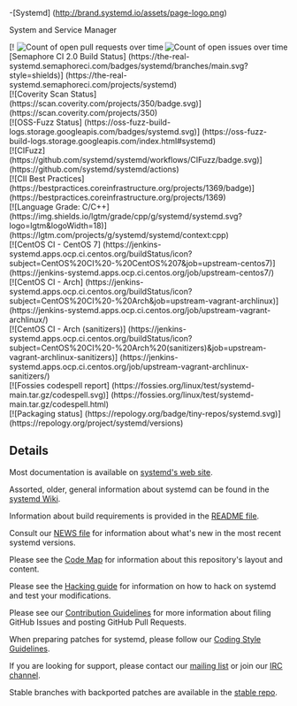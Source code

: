 -[Systemd]
(http://brand.systemd.io/assets/page-logo.png)

System and Service Manager

<a href="https://in.waw.pl/systemd-github-state/systemd-systemd-issues.svg">
  <img align="right" 
       src="https://in.waw.pl/systemd-github-state/systemd-systemd-issues-small.svg" 
       alt="Count of open issues over time"></a>
<a href="https://in.waw.pl/systemd-github-state/systemd-systemd-pull-requests.svg"><img 
                                                                                        align="right" 
                                                                                        src="https://in.waw.pl/systemd-github-state/systemd-systemd-pull-requests-small.svg" 
                                                                                        alt="Count of open pull requests over time"></a>
[![Semaphore CI 2.0 Build Status]
(https://the-real-systemd.semaphoreci.com/badges/systemd/branches/main.svg?style=shields)]
(https://the-real-systemd.semaphoreci.com/projects/systemd)<br/>
[![Coverity Scan Status]
(https://scan.coverity.com/projects/350/badge.svg)]
(https://scan.coverity.com/projects/350)<br/>
[![OSS-Fuzz Status]
(https://oss-fuzz-build-logs.storage.googleapis.com/badges/systemd.svg)]
(https://oss-fuzz-build-logs.storage.googleapis.com/index.html#systemd)<br/>
[![CIFuzz]
(https://github.com/systemd/systemd/workflows/CIFuzz/badge.svg)]
(https://github.com/systemd/systemd/actions)<br/>
[![CII Best Practices]
(https://bestpractices.coreinfrastructure.org/projects/1369/badge)]
(https://bestpractices.coreinfrastructure.org/projects/1369)<br/>
[![Language Grade: C/C++]
(https://img.shields.io/lgtm/grade/cpp/g/systemd/systemd.svg?logo=lgtm&logoWidth=18)]
(https://lgtm.com/projects/g/systemd/systemd/context:cpp)<br/>
[![CentOS CI - CentOS 7]
(https://jenkins-systemd.apps.ocp.ci.centos.org/buildStatus/icon?subject=CentOS%20CI%20-%20CentOS%207&job=upstream-centos7)]
(https://jenkins-systemd.apps.ocp.ci.centos.org/job/upstream-centos7/)<br/>
[![CentOS CI - Arch]
(https://jenkins-systemd.apps.ocp.ci.centos.org/buildStatus/icon?subject=CentOS%20CI%20-%20Arch&job=upstream-vagrant-archlinux)]
(https://jenkins-systemd.apps.ocp.ci.centos.org/job/upstream-vagrant-archlinux/)<br/>
[![CentOS CI - Arch (sanitizers)]
(https://jenkins-systemd.apps.ocp.ci.centos.org/buildStatus/icon?subject=CentOS%20CI%20-%20Arch%20(sanitizers)&job=upstream-vagrant-archlinux-sanitizers)]
(https://jenkins-systemd.apps.ocp.ci.centos.org/job/upstream-vagrant-archlinux-sanitizers/)<br/>
[![Fossies codespell report]
(https://fossies.org/linux/test/systemd-main.tar.gz/codespell.svg)]
(https://fossies.org/linux/test/systemd-main.tar.gz/codespell.html)</br>
[![Packaging status]
(https://repology.org/badge/tiny-repos/systemd.svg)]
(https://repology.org/project/systemd/versions)

## Details

Most documentation is available on [systemd's web site](https://systemd.io/).

Assorted, older, general information about systemd can be found in the [systemd Wiki](https://www.freedesktop.org/wiki/Software/systemd).

Information about build requirements is provided in the [README file](README).

Consult our [NEWS file](NEWS) for information about what's new in the most recent systemd versions.

Please see the [Code Map](docs/ARCHITECTURE.md) for information about this repository's layout and content.

Please see the [Hacking guide](docs/HACKING.md) for information on how to hack on systemd and test your modifications.

Please see our [Contribution Guidelines](docs/CONTRIBUTING.md) for more information about filing GitHub Issues and posting GitHub Pull Requests.

When preparing patches for systemd, please follow our [Coding Style Guidelines](docs/CODING_STYLE.md).

If you are looking for support, please contact our [mailing list](https://lists.freedesktop.org/mailman/listinfo/systemd-devel) or join our [IRC channel](irc://irc.libera.chat/%23systemd).

Stable branches with backported patches are available in the [stable repo](https://github.com/systemd/systemd-stable).
